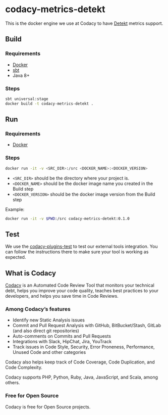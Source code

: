# codacy-metrics-detekt

This is the docker engine we use at Codacy to have [Detekt](https://github.com/arturbosch/detekt) metrics support.

## Build

### Requirements

* [Docker](https://www.docker.com/)
* [sbt](https://www.scala-sbt.org/)
* Java 8+

### Steps

```bash
sbt universal:stage
docker build -t codacy-metrics-detekt .
```

## Run

### Requirements

* [Docker](https://www.docker.com/)

### Steps

```bash
docker run -it -v <SRC_DIR>:/src <DOCKER_NAME>:<DOCKER_VERSION>
```

* `<SRC_DIR>` should be the directory where your project is.
* `<DOCKER_NAME>` should be the docker image name you created in the Build step
* `<DOCKER_VERSION>` should be the docker image version from the Build step

Example:

```bash
docker run -it -v $PWD:/src codacy-metrics-detekt:0.1.0
```

## Test

We use the [codacy-plugins-test](https://github.com/codacy/codacy-plugins-test) to test our external tools integration. You can follow the instructions there to make sure your tool is working as expected.

## What is Codacy

[Codacy](https://www.codacy.com/) is an Automated Code Review Tool that monitors your technical debt, helps you improve your code quality, teaches best practices to your developers, and helps you save time in Code Reviews.

### Among Codacy’s features

- Identify new Static Analysis issues
- Commit and Pull Request Analysis with GitHub, BitBucket/Stash, GitLab (and also direct git repositories)
- Auto-comments on Commits and Pull Requests
- Integrations with Slack, HipChat, Jira, YouTrack
- Track issues in Code Style, Security, Error Proneness, Performance, Unused Code and other categories

Codacy also helps keep track of Code Coverage, Code Duplication, and Code Complexity.

Codacy supports PHP, Python, Ruby, Java, JavaScript, and Scala, among others.

### Free for Open Source

Codacy is free for Open Source projects.
